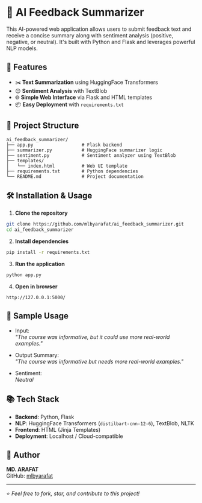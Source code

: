 
# 🧠 AI Feedback Summarizer

This AI-powered web application allows users to submit feedback text and receive a concise summary along with sentiment analysis (positive, negative, or neutral). It's built with Python and Flask and leverages powerful NLP models.

## 🚀 Features

- ✂️ **Text Summarization** using HuggingFace Transformers
- 😊 **Sentiment Analysis** with TextBlob
- 🌐 **Simple Web Interface** via Flask and HTML templates
- 📦 **Easy Deployment** with `requirements.txt`

## 📁 Project Structure

```
ai_feedback_summarizer/
├── app.py                  # Flask backend
├── summarizer.py           # HuggingFace summarizer logic
├── sentiment.py            # Sentiment analyzer using TextBlob
├── templates/
│   └── index.html          # Web UI template
├── requirements.txt        # Python dependencies
└── README.md               # Project documentation
```

## 🛠️ Installation & Usage

1. **Clone the repository**
```bash
git clone https://github.com/mlbyarafat/ai_feedback_summarizer.git
cd ai_feedback_summarizer
```

2. **Install dependencies**
```bash
pip install -r requirements.txt
```

3. **Run the application**
```bash
python app.py
```

4. **Open in browser**
```
http://127.0.0.1:5000/
```

## 🧪 Sample Usage

- Input:  
  _"The course was informative, but it could use more real-world examples."_

- Output Summary:  
  _"The course was informative but needs more real-world examples."_

- Sentiment:  
  _Neutral_

## 📚 Tech Stack

- **Backend**: Python, Flask
- **NLP**: HuggingFace Transformers (`distilbart-cnn-12-6`), TextBlob, NLTK
- **Frontend**: HTML (Jinja Templates)
- **Deployment**: Localhost / Cloud-compatible

## 🙌 Author

**MD. ARAFAT**  
GitHub: [mlbyarafat](https://github.com/mlbyarafat)

---

⭐ _Feel free to fork, star, and contribute to this project!_
